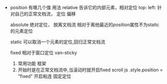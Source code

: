 - position 有哪几个值 用法
    relative 告诉它的内部元素，相对定位
    top:
    left:  针对自己的正常文档流， 定位 偏移

    absolute 绝对定位， 脱离文档流
        <!-- 相对于离他最近的position:relative|absolute  body -->
        相对于离他最近的position属性不为static 的元素定位

    static 可以取消一个元素的定位,回归正常文档流

    fixed 相对于窗口定位  van-sticky

    1. 常用功能  框架
    2. 开始时是在正常文档流中,当滚动时就开启fixed
        scroll js .style.position = "fixed"  开启粘连 固定定位